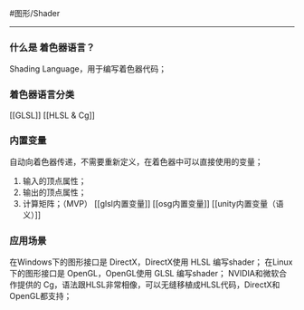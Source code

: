 #图形/Shader
***
### 什么是 着色器语言？
Shading Language，用于编写着色器代码；

### 着色器语言分类
[[GLSL]]
[[HLSL & Cg]]

### 内置变量
自动向着色器传递，不需要重新定义，在着色器中可以直接使用的变量；
1. 输入的顶点属性；
2. 输出的顶点属性；
3. 计算矩阵；（MVP）
[[glsl内置变量]]
[[osg内置变量]]
[[unity内置变量（语义）]]

### 应用场景
在Windows下的图形接口是 DirectX，DirectX使用 HLSL 编写shader；
在Linux下的图形接口是 OpenGL，OpenGL使用 GLSL 编写shader；
NVIDIA和微软合作提供的 Cg，语法跟HLSL非常相像，可以无缝移植成HLSL代码，DirectX和OpenGL都支持；
